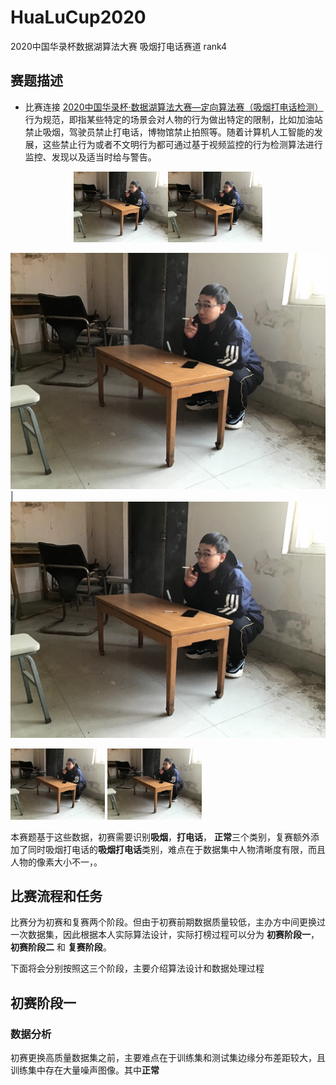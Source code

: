 # HuaLuCup2020
2020中国华录杯数据湖算法大赛 吸烟打电话赛道 rank4

## 赛题描述
* 比赛连接 [2020中国华录杯·数据湖算法大赛—定向算法赛（吸烟打电话检测）](https://dev.ehualu.com/dev/home/competition/competitionDetail?competitionId=3)
行为规范，即指某些特定的场景会对人物的行为做出特定的限制，比如加油站禁止吸烟，驾驶员禁止打电话，博物馆禁止拍照等。随着计算机人工智能的发展，这些禁止行为或者不文明行为都可通过基于视频监控的行为检测算法进行监控、发现以及适当时给与警告。

<center class="half">
<img src="https://github.com/ielym/HuaLuCup2020/blob/main/datas/train/ME-DIS-3.jpg" width="30%"/><img src="https://github.com/ielym/HuaLuCup2020/blob/main/datas/train/ME-DIS-3.jpg" width="30%"/>
</center>

![](https://github.com/ielym/HuaLuCup2020/blob/main/datas/train/ME-DIS-3.jpg)| ![](https://github.com/ielym/HuaLuCup2020/blob/main/datas/train/ME-DIS-3.jpg)

<p float="left">
  <img src="https://github.com/ielym/HuaLuCup2020/blob/main/datas/train/ME-DIS-3.jpg" width="30%" />
  <img src="https://github.com/ielym/HuaLuCup2020/blob/main/datas/train/ME-DIS-3.jpg" width="30%" /> 
</p>

本赛题基于这些数据，初赛需要识别<b>吸烟</b>，<b>打电话</b>， <b>正常</b>三个类别，复赛额外添加了同时吸烟打电话的<b>吸烟打电话</b>类别，难点在于数据集中人物清晰度有限，而且人物的像素大小不一，。

## 比赛流程和任务
比赛分为初赛和复赛两个阶段。但由于初赛前期数据质量较低，主办方中间更换过一次数据集，因此根据本人实际算法设计，实际打榜过程可以分为 <b>初赛阶段一</b>，<b>初赛阶段二</b>
和 <b>复赛阶段</b>。

下面将会分别按照这三个阶段，主要介绍算法设计和数据处理过程

## 初赛阶段一
### 数据分析
初赛更换高质量数据集之前，主要难点在于训练集和测试集边缘分布差距较大，且训练集中存在大量噪声图像。其中<b>正常</b>